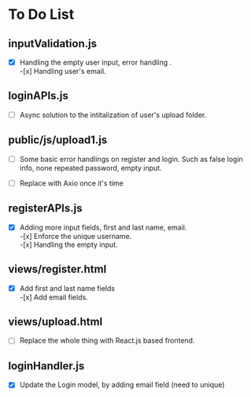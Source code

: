 # To Do List

## inputValidation.js

-[x] Handling the empty user input, error handling .<br> -[x] Handling user's email. <br>

## loginAPIs.js

-[ ] Async solution to the intitalization of user's upload folder. <br>

## public/js/upload1.js

-[ ] Some basic error handlings on register and login. Such as
false login info, none repeated password, empty input.

-[ ] Replace with Axio once it's time<br>

## registerAPIs.js

-[x] Adding more input fields, first and last name, email. <br> -[x] Enforce the unique username. <br> -[x] Handling the empty input. <br>

## views/register.html

-[x] Add first and last name fields <br> -[x] Add email fields. <br>

## views/upload.html

-[ ] Replace the whole thing with React.js based frontend. <br>

## loginHandler.js

-[x] Update the Login model, by adding email field (need to unique)
